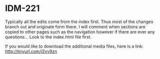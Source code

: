 # IDM-221

Typically all the edits come from the index first. Thus most of the changes branch out and originate form there. 
I will comment when sections are copied to other pages such as the navigation however if there are ever any questions...
Look to the index.html file first. 

If you would like to download the additional media files, here is a link: http://tinyurl.com/j2vy9zn